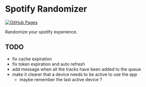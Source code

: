 # Spotify Randomizer

[![GitHub Pages](https://github.com/julesrx/spotify-randomizer/actions/workflows/gh-pages.yml/badge.svg?branch=main)](https://github.com/julesrx/spotify-randomizer/deployments/activity_log?environment=github-pages)

Randomize your spotify experience.

## TODO

- fix cache expiration
- fix token expiration and auto refresh
- add message when all the tracks have been added to the queue
- make it clearer that a device needs to be active to use the app
  - maybe remember the last active device ?
